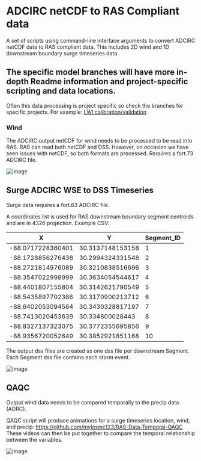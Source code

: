 # ADCIRC netCDF to RAS Compliant data
A set of scripts using command-line interface arguments to convert ADCIRC netCDF data to RAS compliant data. This includes 2D wind and 1D downstream boundary surge timeseries data.

## The specific model branches will have more in-depth Readme information and project-specific scripting and data locations.
Often this data processing is project specific so check the branches for specific projects.
For example: [LWI calibration/validation](https://github.com/mylesmc123/adcirc-to-ras/tree/lwi-coastwide-cal)

### Wind

The ADCIRC output netCDF for wind needs to be processed to be read into RAS. RAS can read both netCDF and DSS. However, on occasion we have seen issues with netCDF, so both formats are processed. Requires a fort.73 ADCIRC file.

![image](https://github.com/mylesmc123/adcirc-to-ras/assets/64209352/65128269-c1a6-4ce5-9b22-50ebbb9d6a1b)

## Surge ADCIRC WSE to DSS Timeseries

Surge data requires a fort.63 ADCIRC file.

A coordinates list is used for RAS downstream boundary segment centroids and are in 4326 projection. Example CSV: 

|X                |Y               |Segment_ID|
|-----------------|----------------|----------|
|-88.0717228360401|30.3137148153158|1         |
|-88.1728856276438|30.2994324331548|2         |
|-88.2721814976089|30.3210838516696|3         |
|-88.3547022998999|30.3634054544617|4         |
|-88.4401807155804|30.3142621790549|5         |
|-88.5435897702386|30.3170900213712|6         |
|-88.6402053094564|30.3430328817197|7         |
|-88.7413020453639|30.334800028443 |8         |
|-88.8327137323075|30.3772355695856|9         |
|-88.9356720052649|30.3852921851168|10        |

The output dss files are created as one dss file per downstream Segment. Each Segment dss file contains each storm event.

![image](https://github.com/mylesmc123/adcirc-to-ras/assets/64209352/3b69be25-a579-49bd-8eb6-4aa1f4f3d8c7)

## QAQC

Output wind data needs to be compared temporally to the precip data (AORC).

QAQC script will produce animations for a surge timeseries location, wind, and precip: https://github.com/mylesmc123/RAS-Data-Temporal-QAQC
These videos can then be put together to compare the temporal relationship between the variables. 

![image](https://github.com/mylesmc123/adcirc-to-ras/assets/64209352/b30aab65-2f5f-40a5-ba8c-ab98d3cd779c)

